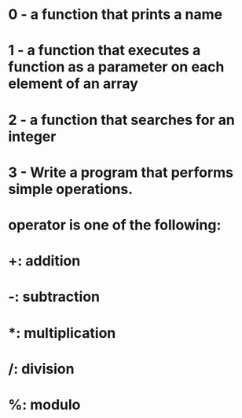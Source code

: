 # 0 - a function that prints a name
# 1 - a function that executes a function as a parameter on each element of an array
# 2 - a function that searches for an integer
# 3 - Write a program that performs simple operations.
#	operator is one of the following:
#	+: addition
#	-: subtraction
#	*: multiplication
#	/: division
#	%: modulo
